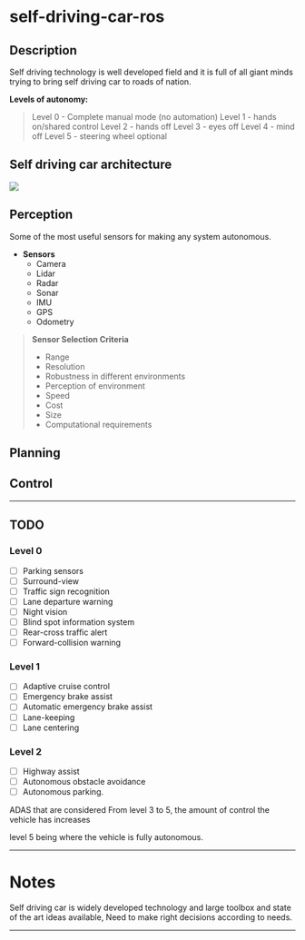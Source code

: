 # self-driving-car-ros

## Description

Self driving technology is well developed field and it is full of all giant minds trying to bring self driving car to roads of nation.

**Levels of autonomy:**

> Level 0 - Complete manual mode (no automation)
> Level 1 - hands on/shared control
> Level 2 - hands off 
> Level 3 - eyes off
> Level 4 - mind off 
> Level 5 - steering wheel optional

## Self driving car architecture

![](https://github.com/bhavikmk/self-driving-car-ros/blob/main/assets/ros-architecture-car.png)

## Perception

Some of the most useful sensors for making any system autonomous.

* **Sensors**
   - Camera
   - Lidar
   - Radar
   - Sonar
   - IMU
   - GPS
   - Odometry

> **Sensor Selection Criteria**
>   * Range
>   * Resolution
>   * Robustness in different environments
>   * Perception of environment
>   * Speed
>   * Cost
>   * Size
>   * Computational requirements


## Planning


## Control


---------------
## TODO

### Level 0

- [ ] Parking sensors 
- [ ] Surround-view 
- [ ] Traffic sign recognition 
- [ ] Lane departure warning 
- [ ] Night vision
- [ ] Blind spot information system
- [ ] Rear-cross traffic alert
- [ ] Forward-collision warning

### Level 1 

- [ ] Adaptive cruise control 
- [ ] Emergency brake assist
- [ ] Automatic emergency brake assist
- [ ] Lane-keeping
- [ ] Lane centering

### Level 2  
- [ ] Highway assist
- [ ] Autonomous obstacle avoidance
- [ ] Autonomous parking.

ADAS that are considered From level 3 to 5, the amount of control the vehicle has increases

level 5 being where the vehicle is fully autonomous.
 
---------------

# Notes

Self driving car is widely developed technology and large toolbox and state of the art ideas available, Need to make right decisions according to needs. 

--------------
